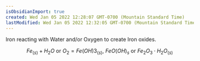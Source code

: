 ```yaml
---
isObsidianImport: true
created: Wed Jan 05 2022 12:28:07 GMT-0700 (Mountain Standard Time)
lastModified: Wed Jan 05 2022 12:32:05 GMT-0700 (Mountain Standard Time)
---
```

Iron reacting with Water and/or Oxygen to create Iron oxides.

$$Fe_{(s)} + H_2O \ \text{or} \ O_2 = Fe(OH)3_{(s)}, \ FeO(OH)_{s} \ \text{or} \ Fe_2O_3\cdot H_2O_{(s)}$$